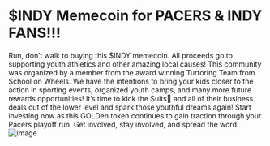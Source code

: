 # $INDY Memecoin for PACERS & INDY FANS!!!
Run, don’t walk to buying this $INDY memecoin. All proceeds go to supporting youth athletics and other amazing local causes! This community was organized by a member from the award winning Turtoring Team from School on Wheels. We have the intentions to bring your kids closer to the action in sporting events, organized youth camps, and many more future rewards opportunities! It’s time to kick the Suits💼 and all of their business deals out of the lower level and spark those youthful dreams again! Start investing now as this GOLDen token continues to gain traction through your Pacers playoff run. Get involved, stay involved, and spread the word.
![image](https://github.com/user-attachments/assets/1fb8b721-72a1-4ecd-ab18-110b4217caea)

